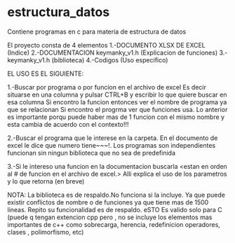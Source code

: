 # estructura_datos
Contiene programas en c para materia de estructura de datos


El proyecto consta de 4 elementos
1.-DOCUMENTO XLSX DE EXCEL	(Indice)
2.-DOCUMENTACION keymanky_v1.h		(Explicacion de funciones)
3.-keymanky_v1.h 	(biblioteca)
4.-Codigos 	(Uso especifico)


EL USO ES EL SIGUIENTE:


1.-Buscar por programa o por funcion en el archivo de excel
   Es decir situarse en una columna y pulsar CTRL+B y escribir lo que quiere buscar en esa columna
   Si encontro la funcion entonces ver el nombre de programa ya que se relacionan
   Si encontro el progrma ver que funciones usa.
	Lo anterior es importante porqu puede haber mas de 1 funcion con el mismo nombre y esta cambia de acuerdo con el contexto!!!


2.-Buscar el programa que le interese en la carpeta. En el documento de excel le dice que numero tiene~~~!. 
   Los programas son independientes funcionan sin ningun biblioteca que no sea de predefinida

3.-Si le intereso una funcion en la documentacion buscarla <estan en orden al # de funcion en el archivo de excel.>
   Alli explica el uso de los parametros y lo que retorna (en breve)



NOTA:
La biblioteca es de respaldo.No funciona si la incluye. Ya que puede existir conflictos de nombre o de funciones ya
que tiene mas de 1500 lineas. Repito su funcionalidad es de respaldo. eSTO Es valido solo para C (puede q tengan extencion cpp
pero , no se incluye los elementos mas importantes de c++ como sobrecarga, herencia, redefinicion operadores, clases , polimorfismo, etc)
